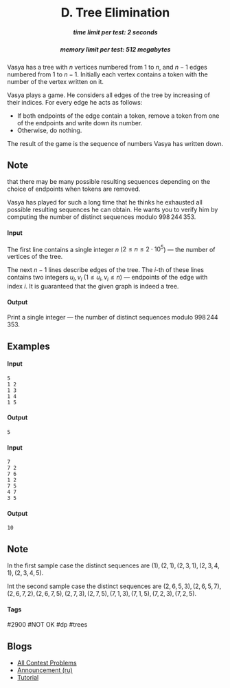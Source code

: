 <h1 style='text-align: center;'> D. Tree Elimination</h1>

<h5 style='text-align: center;'>time limit per test: 2 seconds</h5>
<h5 style='text-align: center;'>memory limit per test: 512 megabytes</h5>

Vasya has a tree with $n$ vertices numbered from $1$ to $n$, and $n - 1$ edges numbered from $1$ to $n - 1$. Initially each vertex contains a token with the number of the vertex written on it.

Vasya plays a game. He considers all edges of the tree by increasing of their indices. For every edge he acts as follows:

* If both endpoints of the edge contain a token, remove a token from one of the endpoints and write down its number.
* Otherwise, do nothing.

The result of the game is the sequence of numbers Vasya has written down. 
## Note

 that there may be many possible resulting sequences depending on the choice of endpoints when tokens are removed.

Vasya has played for such a long time that he thinks he exhausted all possible resulting sequences he can obtain. He wants you to verify him by computing the number of distinct sequences modulo $998\,244\,353$.

#### Input

The first line contains a single integer $n$ ($2 \leq n \leq 2 \cdot 10^5$) — the number of vertices of the tree.

The next $n - 1$ lines describe edges of the tree. The $i$-th of these lines contains two integers $u_i, v_i$ ($1 \leq u_i, v_i \leq n$) — endpoints of the edge with index $i$. It is guaranteed that the given graph is indeed a tree.

#### Output

Print a single integer — the number of distinct sequences modulo $998\,244\,353$.

## Examples

#### Input


```text
5
1 2
1 3
1 4
1 5
```
#### Output


```text
5
```
#### Input


```text
7
7 2
7 6
1 2
7 5
4 7
3 5
```
#### Output


```text
10
```
## Note

In the first sample case the distinct sequences are $(1), (2, 1), (2, 3, 1), (2, 3, 4, 1), (2, 3, 4, 5)$.

Int the second sample case the distinct sequences are $(2, 6, 5, 3), (2, 6, 5, 7), (2, 6, 7, 2), (2, 6, 7, 5), (2, 7, 3), (2, 7, 5), (7, 1, 3), (7, 1, 5), (7, 2, 3), (7, 2, 5)$.



#### Tags 

#2900 #NOT OK #dp #trees 

## Blogs
- [All Contest Problems](../Codeforces_Round_606_(Div._1,_based_on_Technocup_2020_Elimination_Round_4).md)
- [Announcement (ru)](../blogs/Announcement_(ru).md)
- [Tutorial](../blogs/Tutorial.md)
